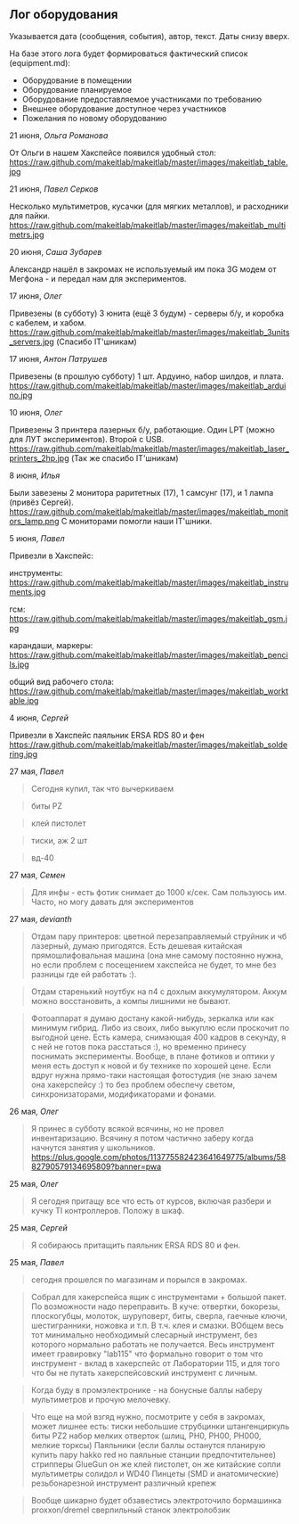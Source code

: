 Лог оборудования
----------------

Указывается дата (сообщения, события), автор, текст. Даты снизу вверх. 

На базе этого лога будет формироваться фактический список (equipment.md): 

* Оборудование в помещении
* Оборудование планируемое
* Оборудование предоставляемое участниками по требованию
* Внешнее оборудование доступное через участников
* Пожелания по новому оборудованию


21 июня, *Ольга Романова* 

От Ольги в нашем Хакспейсе появился удобный стол:
https://raw.github.com/makeitlab/makeitlab/master/images/makeitlab_table.jpg


21 июня, *Павел Серков* 

Несколько мультиметров, кусачки (для мягких металлов), и расходники для пайки.
https://raw.github.com/makeitlab/makeitlab/master/images/makeitlab_multimetrs.jpg


20 июня, *Саша Зубарев* 

Александр нашёл в закромах не используемый им пока 3G модем от Мегфона - и передал нам для экспериментов.


17 июня, *Олег* 

Привезены (в субботу) 3 юнита (ещё 3 будум) - серверы б/у, и коробка с кабелем, и хабом.
https://raw.github.com/makeitlab/makeitlab/master/images/makeitlab_3units_servers.jpg
(Спасибо IT'шникам)

17 июня, *Антон Патрушев* 

Привезены (в прошлую субботу) 1 шт. Ардуино, набор шилдов, и плата.
https://raw.github.com/makeitlab/makeitlab/master/images/makeitlab_arduino.jpg


10 июня, *Олег* 

Привезены 3 принтера лазерных б/у, работающие. Один LPT (можно для ЛУТ экспериментов). Второй с USB.
https://raw.github.com/makeitlab/makeitlab/master/images/makeitlab_laser_printers_2hp.jpg
(Так же спасибо IT'шникам)


8 июня, *Илья* 

Были завезены 2 монитора раритетных (17), 1 самсунг (17), и 1 лампа (привёз Сергей).
https://raw.github.com/makeitlab/makeitlab/master/images/makeitlab_monitors_lamp.png
С мониторами помогли наши IT'шники.

5 июня, *Павел*

Привезли в Хакспейс:

инструменты:
https://raw.github.com/makeitlab/makeitlab/master/images/makeitlab_instruments.jpg

гсм:
https://raw.github.com/makeitlab/makeitlab/master/images/makeitlab_gsm.jpg

карандаши, маркеры:
https://raw.github.com/makeitlab/makeitlab/master/images/makeitlab_pencils.jpg

общий вид рабочего стола:
https://raw.github.com/makeitlab/makeitlab/master/images/makeitlab_worktable.jpg


4 июня, *Сергей*

Привезли в Хакспейс паяльник ERSA RDS 80 и фен
https://raw.github.com/makeitlab/makeitlab/master/images/makeitlab_soldering.jpg


27 мая, *Павел*

> Сегодня купил, так что вычеркиваем 

> биты PZ

> клей пистолет

> тиски, аж 2 шт

> вд-40

27 мая, *Семен*

> Для инфы - есть фотик снимает до 1000 к/сек. Сам пользуюсь им. Часто, но могу давать для экспериментов


27 мая, *devianth*

> Отдам пару принтеров: цветной перезаправляемый струйник и чб лазерный, думаю пригодятся. Есть дешевая китайская прямошлифовальная машина (она мне самому постоянно нужна, но если проблем с посещением хакспейса не будет, то мне без разницы где ей работать :).

> Отдам старенький ноутбук на п4 с дохлым аккумулятором. Аккум можно восстановить, а компы лишними не бывают.

> Фотоаппарат я думаю достану какой-нибудь, зеркалка или как минимум гибрид. Либо из своих, либо выкуплю если проскочит по выгодной цене. Есть камера, снимающая 400 кадров в секунду, я с ней не готов пока расстаться :), но временно принесу поснимать эксперименты. Вообще, в плане фотиков и оптики у меня есть доступ к новой и бу технике по хорошей цене. Если вдруг нужна прямо-таки настоящая фотостудия (не знаю зачем она хакерспейсу :) то без проблем обеспечу светом, синхронизаторами, модификаторами и фонами.


26 мая, *Олег*

> Я принес в субботу всякой всячины, но не провел инвентаризацию. Всячину я потом частично заберу когда начнутся занятия у школьников.
> https://plus.google.com/photos/113775582423641649775/albums/5882790579134695809?banner=pwa


25 мая, *Олег*

> Я сегодня притащу все что есть от курсов, включая разбери и кучку TI контроллеров. Положу в шкаф.


25 мая, *Сергей*

> Я собираюсь притащить паяльник ERSA RDS 80 и фен.


25 мая, *Павел*

> сегодня прошелся по магазинам и порылся в закромах.

> Собрал для хакерспейса ящик с инструментами + большой пакет. По возможности надо переправить.
> В куче: отвертки, бокорезы, плоскогубцы, молоток, шуруповерт, биты, сверла, гаечные ключи, шестигранники, ножовка и т.п. В т.ч. клея и смазки. ВОбщем весь тот минимально необходимый слесарный инструмент, без которого нормально работать не получается.
> Весь инструмент имеет гравировку "lab115" что формально говорит о том что инструмент - вклад в  хакерспейс от Лаборатории 115, и для того что бы не путать хакерспейсовский инструмент с личным.

> Когда буду в промэлектронике - на бонусные баллы наберу мультиметров и прочую мелочевку.

> Что еще на мой взгяд нужно, посмотрите у себя в закромах, может лишнее есть:
> тиски небольшие
> струбцинки
> штангенциркуль
> биты PZ2
> набор мелких отверток (шлиц, PH0, PH00, PH000, мелкие торксы)
> Паяльники (если баллы останутся планирую купить пару hakko red но паяльные станции предпочтительнее)
> стрипперы
> GlueGun он же клей пистолет, он же китайские сопли
> мультиметры
> солидол и WD40
> Пинцеты (SMD и анатомические)
> резьбонарезной инструмент
> различный крепеж

> Вообще шикарно будет обзавестись
> электроточило
> бормашинка proxxon/dremel
> сверлильный станок
> электролобзик

